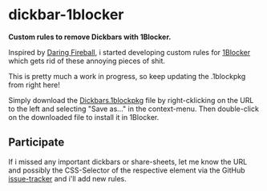 # dickbar-1blocker
__Custom rules to remove Dickbars with 1Blocker.__

Inspired by [Daring Fireball](https://daringfireball.net/2017/06/medium_dickbars), i started developing custom rules for [1Blocker](https://1blocker.com) which gets rid of these annoying pieces of shit.

This is pretty much a work in progress, so keep updating the .1blockpkg from right here!

Simply download the [Dickbars.1blockpkg](https://raw.githubusercontent.com/seiz/dickbar-1blocker/master/Dickbars.1blockpkg) file by right-cklicking on the URL to the left and selecting "Save as…" in the context-menu. Then double-click on the downloaded file to install it in 1Blocker. 

## Participate
If i missed any important dickbars or share-sheets, let me know the URL and possibly the CSS-Selector of the respective element via the GitHub [issue-tracker](https://github.com/seiz/dickbar-1blocker/issues) and i'll add new rules.